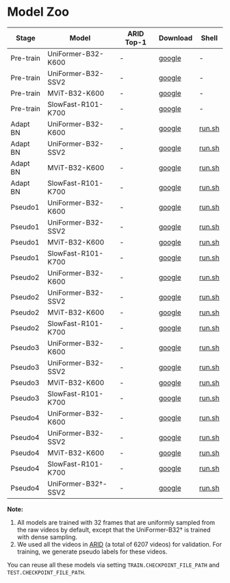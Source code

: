 # Model Zoo


|   Stage   | Model                | ARID Top-1 | Download   | Shell|
| --------- | -------------------- | --------------- | ---------- | ---- |
| Pre-train | UniFormer-B32-K600   | -               | [google](https://drive.google.com/file/d/1-DwdVf8w8lYj-iFpU40pfEpog9VE5PQB/view?usp=sharing) | - |
| Pre-train | UniFormer-B32-SSV2   | -               | [google](https://drive.google.com/file/d/1-rpMARXnyvyj6YUJkIvVqtna86egpjoS/view?usp=sharingg) | - |
| Pre-train | MViT-B32-K600        | -               | [google](https://dl.fbaipublicfiles.com/pyslowfast/model_zoo/mvit/k600.pyth) | - |
| Pre-train | SlowFast-R101-K700   | -               | [google](https://drive.google.com/file/d/1v1FdPUXBNRj-oKfctScT4L4qk8L1k3Gg/view?usp=sharing) | - |
| Adapt BN  | UniFormer-B32-K600   | -               | [google]() | [run.sh](./exp_adapt_bn/uniformer_b32_k600/) |
| Adapt BN  | UniFormer-B32-SSV2   | -               | [google]() | [run.sh](./exp_adapt_bn/uniformer_b32_ssv2/) |
| Adapt BN  | MViT-B32-K600        | -               | [google]() | [run.sh](./exp_adapt_bn/mvit_b32_k600/) |
| Adapt BN  | SlowFast-R101-K700   | -               | [google]() | [run.sh](./exp_adapt_bn/mvit_b32_k600/) |
| Pseudo1   | UniFormer-B32-K600   | -               | [google]() | [run.sh](./exp_pseudo_stage1/uniformer_b32_k600/) |
| Pseudo1   | UniFormer-B32-SSV2   | -               | [google]() | [run.sh](./exp_pseudo_stage1/uniformer_b32_ssv2/) |
| Pseudo1   | MViT-B32-K600        | -               | [google]() | [run.sh](./exp_pseudo_stage1/mvit_b32_k600/) |
| Pseudo1   | SlowFast-R101-K700   | -               | [google]() | [run.sh](./exp_pseudo_stage1/sf32_k700/) |
| Pseudo2   | UniFormer-B32-K600   | -               | [google]() | [run.sh](./exp_pseudo_stage2/uniformer_b32_k600/) |
| Pseudo2   | UniFormer-B32-SSV2   | -               | [google]() | [run.sh](./exp_pseudo_stage2/uniformer_b32_ssv2/) |
| Pseudo2   | MViT-B32-K600        | -               | [google]() | [run.sh](./exp_pseudo_stage2/mvit_b32_k600/) |
| Pseudo2   | SlowFast-R101-K700   | -               | [google]() | [run.sh](./exp_pseudo_stage2/sf32_k700/) |
| Pseudo3   | UniFormer-B32-K600   | -               | [google]() | [run.sh](./exp_pseudo_stage3/uniformer_b32_k600/) |
| Pseudo3   | UniFormer-B32-SSV2   | -               | [google]() | [run.sh](./exp_pseudo_stage3/uniformer_b32_ssv2/) |
| Pseudo3   | MViT-B32-K600        | -               | [google]() | [run.sh](./exp_pseudo_stage3/mvit_b32_k600/) |
| Pseudo3   | SlowFast-R101-K700   | -               | [google]() | [run.sh](./exp_pseudo_stage3/sf32_k700/) |
| Pseudo4   | UniFormer-B32-K600   | -               | [google]() | [run.sh](./exp_pseudo_stage4/uniformer_b32_k600/) |
| Pseudo4   | UniFormer-B32-SSV2   | -               | [google]() | [run.sh](./exp_pseudo_stage4/uniformer_b32_ssv2/) |
| Pseudo4   | MViT-B32-K600        | -               | [google]() | [run.sh](./exp_pseudo_stage4/mvit_b32_k600/) |
| Pseudo4   | SlowFast-R101-K700   | -               | [google]() | [run.sh](./exp_pseudo_stage4/sf32_k700/) |
| Pseudo4   | UniFormer-B32†-SSV2   | -               | [google]() | [run.sh](./exp_experts/uniformer_b32_ssv2/) |

**Note:**
1. All models are trained with 32 frames that are uniformly sampled from the raw videos by default, except that the UniFormer-B32† is trained with dense sampling.
2. We used all the videos in [ARID](https://xuyu0010.github.io/arid.html) (a total of 6207 videos) for validation. For training, we generate pseudo labels for these videos. 

You can reuse all these models via setting `TRAIN.CHECKPOINT_FILE_PATH` and `TEST.CHECKPOINT_FILE_PATH`.